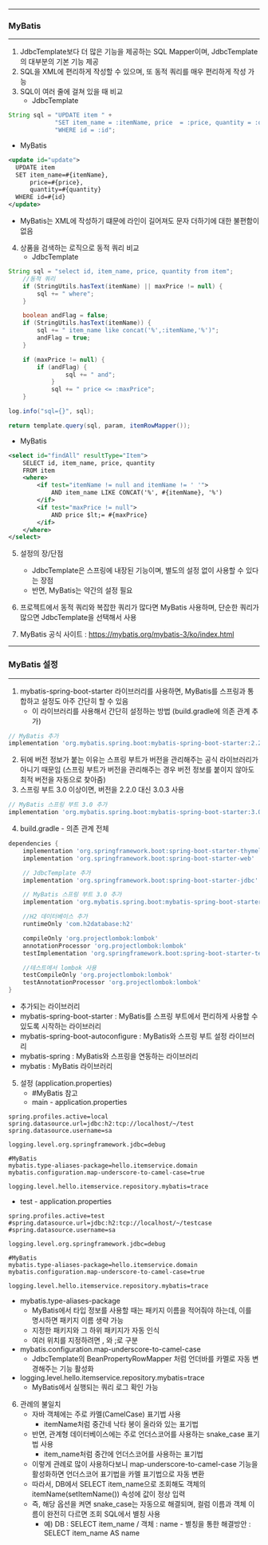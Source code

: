 -----
### MyBatis
-----
1. JdbcTemplate보다 더 많은 기능을 제공하는 SQL Mapper이며, JdbcTemplate의 대부분의 기본 기능 제공
2. SQL을 XML에 편리하게 작성할 수 있으며, 또 동적 쿼리를 매우 편리하게 작성 가능
3. SQL이 여러 줄에 걸쳐 있을 때 비교
   - JdbcTemplate
```java
String sql = "UPDATE item " +
             "SET item_name = :itemName, price  = :price, quantity = :quantity " +
             "WHERE id = :id";
```
   - MyBatis
```xml
<update id="update">
  UPDATE item
  SET item_name=#{itemName},
      price=#{price},
      quantity=#{quantity}
  WHERE id=#{id}
</update>
```
  -  MyBatis는 XML에 작성하기 떄문에 라인이 길어져도 문자 더하기에 대한 불편함이 없음
4. 상품을 검색하는 로직으로 동적 쿼리 비교
   - JdbcTemplate
```java
String sql = "select id, item_name, price, quantity from item"; 
    //동적 쿼리
    if (StringUtils.hasText(itemName) || maxPrice != null) { 
        sql += " where";
    }

    boolean andFlag = false;
    if (StringUtils.hasText(itemName)) {
        sql += " item_name like concat('%',:itemName,'%')"; 
        andFlag = true;
    }

    if (maxPrice != null) { 
        if (andFlag) {
                sql += " and"; 
            }
            sql += " price <= :maxPrice"; 
    }

log.info("sql={}", sql);

return template.query(sql, param, itemRowMapper());
```

   - MyBatis
```xml
<select id="findAll" resultType="Item">
    SELECT id, item_name, price, quantity
    FROM item
    <where>
        <if test="itemName != null and itemName != ' '">
            AND item_name LIKE CONCAT('%', #{itemName}, '%')
        </if>
        <if test="maxPrice != null">
            AND price $lt;= #{maxPrice}
        </if>
    </where>
</select>
```

5. 설정의 장/단점
   - JdbcTemplate은 스프링에 내장된 기능이며, 별도의 설정 없이 사용할 수 있다는 장점
   - 반면, MyBatis는 약간의 설정 필요

7. 프로젝트에서 동적 쿼리와 복잡한 쿼리가 많다면 MyBatis 사용하며, 단순한 쿼리가 많으면 JdbcTemplate을 선택해서 사용
8. MyBatis 공식 사이트 : https://mybatis.org/mybatis-3/ko/index.html

-----
### MyBatis 설정
-----
1. mybatis-spring-boot-starter 라이브러리를 사용하면, MyBatis를 스프링과 통합하고 설정도 아주 간단히 할 수 있음
   - 이 라이브러리를 사용해서 간단히 설정하는 방법 (build.gradle에 의존 관계 추가)
```gradle
// MyBatis 추가
implementation 'org.mybatis.spring.boot:mybatis-spring-boot-starter:2.2.0'
```
2. 뒤에 버전 정보가 붙는 이유는 스프링 부트가 버전을 관리해주는 공식 라이브러리가 아니기 때문임 (스프링 부트가 버전을 관리해주는 경우 버전 정보를 붙이지 않아도 최적 버전을 자동으로 찾아줌)
3. 스프링 부트 3.0 이상이면, 버전을 2.2.0 대신 3.0.3 사용
```gradle
// MyBatis 스프링 부트 3.0 추가
implementation 'org.mybatis.spring.boot:mybatis-spring-boot-starter:3.0.3'
```

4. build.gradle - 의존 관계 전체
```gradle
dependencies {
    implementation 'org.springframework.boot:spring-boot-starter-thymeleaf' 
    implementation 'org.springframework.boot:spring-boot-starter-web'

    // JdbcTemplate 추가
    implementation 'org.springframework.boot:spring-boot-starter-jdbc' 

    // MyBatis 스프링 부트 3.0 추가
    implementation 'org.mybatis.spring.boot:mybatis-spring-boot-starter:3.0.3'

    //H2 데이터베이스 추가
    runtimeOnly 'com.h2database:h2'

    compileOnly 'org.projectlombok:lombok' 
    annotationProcessor 'org.projectlombok:lombok'
    testImplementation 'org.springframework.boot:spring-boot-starter-test' 

    //테스트에서 lombok 사용
    testCompileOnly 'org.projectlombok:lombok' 
    testAnnotationProcessor 'org.projectlombok:lombok'
}
```
  - 추가되는 라이브러리
  - mybatis-spring-boot-starter : MyBatis를 스프링 부트에서 편리하게 사용할 수 있도록 시작하는 라이브러리
  - mybatis-spring-boot-autoconfigure : MyBatis와 스프링 부트 설정 라이브러리
  - mybatis-spring : MyBatis와 스프링을 연동하는 라이브러리
  - mybatis : MyBatis 라이브러리

5. 설정 (application.properties)
   - #MyBatis 참고
   - main - application.properties
```properties
spring.profiles.active=local
spring.datasource.url=jdbc:h2:tcp://localhost/~/test
spring.datasource.username=sa

logging.level.org.springframework.jdbc=debug

#MyBatis
mybatis.type-aliases-package=hello.itemservice.domain
mybatis.configuration.map-underscore-to-camel-case=true

logging.level.hello.itemservice.repository.mybatis=trace
```

   - test - application.properties
```properties
spring.profiles.active=test
#spring.datasource.url=jdbc:h2:tcp://localhost/~/testcase 
#spring.datasource.username=sa

logging.level.org.springframework.jdbc=debug

#MyBatis
mybatis.type-aliases-package=hello.itemservice.domain
mybatis.configuration.map-underscore-to-camel-case=true

logging.level.hello.itemservice.repository.mybatis=trace
```

  - mybatis.type-aliases-package
    + MyBatis에서 타입 정보를 사용할 때는 패키지 이름을 적어줘야 하는데, 이를 명시하면 패키지 이름 생략 가능
    + 지정한 패키지와 그 하위 패키지가 자동 인식
    + 여러 위치를 지정하려면 , 와 ;로 구분
  - mybatis.configuration.map-underscore-to-camel-case
    + JdbcTemplate의 BeanPropertyRowMapper 처럼 언더바를 카멜로 자동 변경해주는 기능 활성화
  - logging.level.hello.itemservice.repository.mybatis=trace
    + MyBatis에서 실행되는 쿼리 로그 확인 가능

6. 관례의 불일치
   - 자바 객체에는 주로 카멜(CamelCase) 표기법 사용
     + itemName처럼 중간네 낙타 봉이 올라와 있는 표기법
   - 반면, 관계형 데이터베이스에는 주로 언더스코어를 사용하는 snake_case 표기법 사용
     + item_name처럼 중간에 언더스코어를 사용하는 표기법
   - 이렇게 관례로 많이 사용하다보니 map-underscore-to-camel-case 기능을 활성화하면 언더스코어 표기법을 카멜 표기법으로 자동 변환
   - 따라서, DB에서 SELECT item_name으로 조회해도 객체의 itemName(setItemName()) 속성에 값이 정상 입력
   - 즉, 해당 옵션을 켜면 snake_case는 자동으로 해결되며, 컬럼 이름과 객체 이름이 완전히 다르면 조회 SQL에서 별칭 사용
     + 예) DB : SELECT item_name / 객체 : name - 별칭을 통한 해결방안 : SELECT item_name AS name
